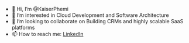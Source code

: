 - 👋 Hi, I’m @KaiserPhemi
- 👀 I’m interested in Cloud Development and Software Architecture
- 💞️ I’m looking to collaborate on Building CRMs and highly scalable SaaS platforms
- 📫 How to reach me: [LinkedIn](https://www.linkedin.com/in/kaiserphemi/)

<!---
KaiserPhemi/KaiserPhemi is a ✨ special ✨ repository because its `README.md` (this file) appears on your GitHub profile.
You can click the Preview link to take a look at your changes.
--->
